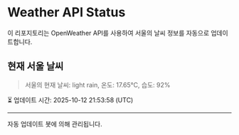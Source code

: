 
# Weather API Status

이 리포지토리는 OpenWeather API를 사용하여 서울의 날씨 정보를 자동으로 업데이트합니다.

## 현재 서울 날씨
> 서울의 현재 날씨: light rain, 온도: 17.65°C, 습도: 92%

⏳ 업데이트 시간: 2025-10-12 21:53:58 (UTC)

---
자동 업데이트 봇에 의해 관리됩니다.
